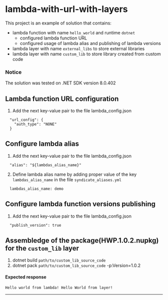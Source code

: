 # lambda-with-url-with-layers

This project is an example of solution that contains:
- lambda function with name `hello_world` and runtime `dotnet`
  - configured lambda function URL
  - configured usage of lambda alias and publishing of lambda versions
- lambda layer with name `external_libs` to store external libraries
- lambda layer with name `custom_lib` to store library created from custom code

### Notice
The solution was tested on .NET SDK version  8.0.402

## Lambda function URL configuration
1. Add the next key-value pair to the file lambda_config.json
```
  "url_config": {
    "auth_type": "NONE"
  }
```

## Configure lambda alias
1. Add the next key-value pair to the file lambda_config.json
```
  "alias": "${lambdas_alias_name}"
```
2. Define lambda alias name by adding proper value of the key `lambdas_alias_name` in the file `syndicate_aliases.yml`
```
  lambdas_alias_name: demo
```

## Configure lambda function versions publishing
1. Add the next key-value pair to the file lambda_config.json
```
  "publish_version": true
```

## Assembledge of the package(HWP.1.0.2.nupkg) for the `custom_lib` layer
1. dotnet build `path/to/custom_lib_source_code`
2. dotnet pack `path/to/custom_lib_source_code` -p:Version=1.0.2

#### Expected response
```buildoutcfg
Hello world from lambda! Hello World from layer!
```
---
